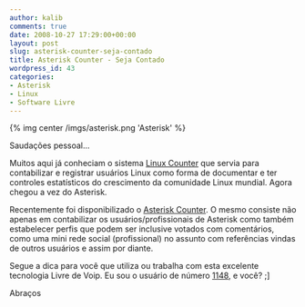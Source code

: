 ```yaml
---
author: kalib
comments: true
date: 2008-10-27 17:29:00+00:00
layout: post
slug: asterisk-counter-seja-contado
title: Asterisk Counter - Seja Contado
wordpress_id: 43
categories:
- Asterisk
- Linux
- Software Livre
---
```

{% img center /imgs/asterisk.png 'Asterisk' %}

Saudações pessoal...




Muitos aqui já conheciam o sistema [Linux Counter](https://counter.li.org/) que servia para contabilizar e registrar usuários Linux como forma de documentar e ter controles estatísticos do crescimento da comunidade Linux mundial. Agora chegou a vez do Asterisk.




Recentemente foi disponibilizado o [Asterisk Counter](https://asteriskcounter.sinologic.net/). O mesmo consiste não apenas em contabilizar os usuários/profissionais de Asterisk como também estabelecer perfis que podem ser inclusive votados com comentários, como uma mini rede social (profissional) no assunto com referências vindas de outros usuários e assim por diante.




Segue a dica para você que utiliza ou trabalha com esta excelente tecnologia Livre de Voip. Eu sou o usuário de número [1148](https://asteriskcounter.sinologic.net/details.php?id=1148), e você? ;]




Abraços

